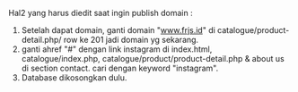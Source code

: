 Hal2 yang harus diedit saat ingin publish domain :

1. Setelah dapat domain, ganti domain "www.frjs.id" di catalogue/product-detail.php/ row ke 201 jadi domain yg sekarang.
2. ganti ahref "#" dengan link instagram di index.html, catalogue/index.php, catalogue/product/product-detail.php & about us di section contact. cari dengan keyword "instagram".
3. Database dikosongkan dulu.
